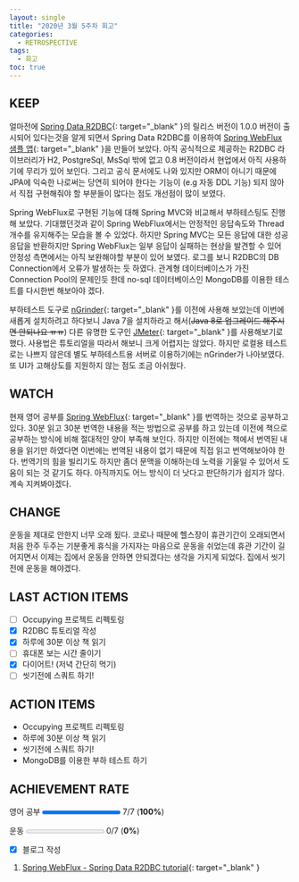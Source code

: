 ```yaml
---
layout: single
title: "2020년 3월 5주차 회고"
categories:
  - RETROSPECTIVE
tags:
  - 회고
toc: true
---
```


## KEEP

얼마전에 [Spring Data R2DBC](https://spring.io/projects/spring-data-r2dbc){: target="\_blank" }의 릴리스 버전이 1.0.0 버전이 출시되어 있다는것을 알게 되면서 Spring Data R2DBC를 이용하여 [Spring WebFlux 샘플 앱](https://github.com/veluxer62/toy/tree/master/spring-data-r2bc-example){: target="\_blank" }을 만들어 보았다. 아직 공식적으로 제공하는 R2DBC 라이브러리가 H2, PostgreSql, MsSql 밖에 없고 0.8 버전이라서 현업에서 아직 사용하기에 무리가 있어 보인다. 그리고 공식 문서에도 나와 있지만 ORM이 아니기 때문에 JPA에 익숙한 나로써는 당연히 되어야 한다는 기능이 (e.g 자동 DDL 기능) 되지 않아서 직접 구현해줘야 할 부분들이 많다는 점도 개선점이 많이 보였다.

Spring WebFlux로 구현된 기능에 대해 Spring MVC와 비교해서 부하테스팅도 진행해 보았다. 기대했던것과 같이 Spring WebFlux에서는 안정적인 응답속도와 Thread 개수를 유지해주는 모습을 볼 수 있었다. 하지만 Spring MVC는 모든 응답에 대한 성공 응답을 반환하지만 Spring WebFlux는 일부 응답이 실패하는 현상을 발견할 수 있어 안정성 측면에서는 아직 보완해야할 부분이 있어 보였다. 로그를 보니 R2DBC의 DB Connection에서 오류가 발생하는 듯 하였다. 관계형 데이터베이스가 가진 Connection Pool의 문제인듯 한데 no-sql 데이터베이스인 MongoDB를 이용한 테스트를 다시한번 해보아야 겠다.

부하테스트 도구로 [nGrinder](http://naver.github.io/ngrinder/){: target="\_blank" }를 이전에 사용해 보았는데 이번에 새롭게 설치하려고 하다보니 Java 7을 설치하라고 해서(~~Java 8로 업그레이드 해주시면 안되나요 ㅠㅠ~~) 다른 유명한 도구인 [JMeter](https://jmeter.apache.org/){: target="\_blank" }를 사용해보기로 했다. 사용법은 튜토리얼을 따라서 해보니 크게 어렵지는 않았다. 하지만 로컬용 테스트로는 나쁘지 않은데 별도 부하테스트용 서버로 이용하기에는 nGrinder가 나아보였다. 또 UI가 고해상도를 지원하지 않는 점도 조금 아쉬웠다.

## WATCH

현재 영어 공부를 [Spring WebFlux](https://docs.spring.io/spring/docs/current/spring-framework-reference/web-reactive.html){: target="\_blank" }를 번역하는 것으로 공부하고 있다. 30분 읽고 30분 번역한 내용을 적는 방법으로 공부를 하고 있는데 이전에 책으로 공부하는 방식에 비해 절대적인 양이 부족해 보인다. 하지만 이전에는 책에서 번역된 내용을 읽기만 하였다면 이번에는 번역된 내용이 없기 때문에 직접 읽고 번역해보아야 한다. 번역기의 힘을 빌리기도 하지만 좀더 문맥을 이해하는데 노력을 기울일 수 있어서 도움이 되는 것 같기도 하다. 아직까지도 어느 방식이 더 낫다고 판단하기가 쉽지가 않다. 계속 지켜봐야겠다.

## CHANGE

운동을 제대로 안한지 너무 오래 됬다. 코로나 때문에 헬스장이 휴관기간이 오래되면서 처음 한주 두주는 기분좋게 휴식을 가지자는 마음으로 운동을 쉬었는데 휴관 기간이 길어지면서 이제는 집에서 운동을 안하면 안되겠다는 생각을 가지게 되었다. 집에서 씻기전에 운동을 해야겠다.

## LAST ACTION ITEMS

- [ ] Occupying 프로젝트 리펙토링
- [x] R2DBC 튜토리얼 작성
- [x] 하루에 30분 이상 책 읽기
- [ ] 휴대폰 보는 시간 줄이기
- [x] 다이어트! (저녁 간단히 먹기)
- [ ] 씻기전에 스쿼트 하기!

## ACTION ITEMS

- Occupying 프로젝트 리펙토링
- 하루에 30분 이상 책 읽기
- 씻기전에 스쿼트 하기!
- MongoDB를 이용한 부하 테스트 하기

## ACHIEVEMENT RATE

영어 공부
<progress value="7" max="7"></progress>
7/7 (<b>100%</b>)

운동
<progress value="0" max="7"></progress>
0/7 (<b>0%</b>)

- [x] 블로그 작성

1. [Spring WebFlux - Spring Data R2DBC tutorial](/tutorials/spring-data-r2dbc-tutorial/){: target="\_blank" }

